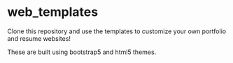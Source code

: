 # web_templates
Clone this repository and use the templates to customize your own portfolio and resume websites!

These are built using bootstrap5 and html5 themes.
